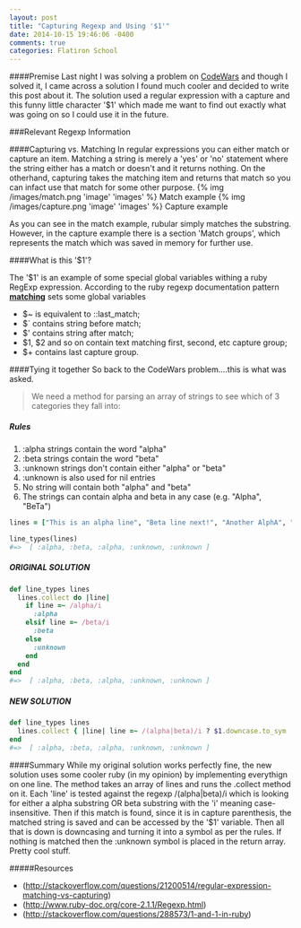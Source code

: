 ```yaml
---
layout: post
title: "Capturing Regexp and Using '$1'"
date: 2014-10-15 19:46:06 -0400
comments: true
categories: Flatiron School
---
```


####Premise
Last night I was solving a problem on [CodeWars](www.codewars.com) and though I solved it, I came across a solution I found much cooler and decided to write this post about it. The solution used a regular expression with a capture and this funny little character '$1' which made me want to find out exactly what was going on so I could use it in the future.


###Relevant Regexp Information

####Capturing vs. Matching
In regular expressions you can either match or capture an item. Matching a string is merely a 'yes' or 'no' statement where the string either has a match or doesn't and it returns nothing. On the otherhand, capturing takes the matching item and returns that match so you can infact use that match for some other purpose.
{% img  /images/match.png 'image' 'images' %}
Match example
{% img  /images/capture.png 'image' 'images' %}
Capture example

As you can see in the match example, rubular simply matches the substring. However, in the capture example there is a section 'Match groups', which represents the match which was saved in memory for further use.

####What is this '$1'?

The '$1' is an example of some special global variables withing a ruby RegExp expression. According to the ruby regexp documentation pattern <strong><u>matching</u></strong> sets some global variables

* $~ is equivalent to ::last_match;
* $` contains string before match;
* $' contains string after match;
* $1, $2 and so on contain text matching first, second, etc capture group;
* $+ contains last capture group.

####Tying it together
So back to the CodeWars problem....this is what was asked.
>We need a method for parsing an array of strings to see which of 3 categories they fall into:

##### Rules
  1. :alpha strings contain the word "alpha"
  2. :beta strings contain the word "beta"
  3. :unknown strings don't contain either "alpha" or "beta"
  4. :unknown is also used for nil entries
  5. No string will contain both "alpha" and "beta"
  6. The strings can contain alpha and beta in any case (e.g. "Alpha", "BeTa")

```ruby
lines = ["This is an alpha line", "Beta line next!", "Another AlphA", "I have no idea", nil]

line_types(lines)
#=>  [ :alpha, :beta, :alpha, :unknown, :unknown ]
```
##### ORIGINAL SOLUTION
```ruby
def line_types lines
  lines.collect do |line|
    if line =~ /alpha/i
      :alpha
    elsif line =~ /beta/i
      :beta
    else
      :unknown
    end
  end
end
#=>  [ :alpha, :beta, :alpha, :unknown, :unknown ]
```

##### NEW SOLUTION
```ruby
def line_types lines
  lines.collect { |line| line =~ /(alpha|beta)/i ? $1.downcase.to_sym : :unknown }
end
#=>  [ :alpha, :beta, :alpha, :unknown, :unknown ]
```

####Summary
While my original solution works perfectly fine, the new solution uses some cooler ruby (in my opinion) by implementing everythign on one line. The method takes an array of lines and runs the .collect method on it. Each 'line' is tested against the regexp /(alpha|beta)/i which is looking for either a alpha substring OR beta substring with the 'i' meaning case-insensitive. Then if this match is found, since it is in capture parenthesis, the matched string is saved and can be accessed by the '$1' variable. Then all that is down is downcasing and turning it into a symbol as per the rules. If nothing is matched then the :unknown symbol is placed in the return array. Pretty cool stuff.

#####Resources
* (http://stackoverflow.com/questions/21200514/regular-expression-matching-vs-capturing)
* (http://www.ruby-doc.org/core-2.1.1/Regexp.html)
* (http://stackoverflow.com/questions/288573/1-and-1-in-ruby)